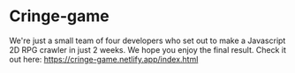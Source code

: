 # Cringe-game

We're just a small team of four developers who set out to make a Javascript 2D RPG crawler in just 2 weeks. We hope you enjoy the final result.
Check it out here: https://cringe-game.netlify.app/index.html

